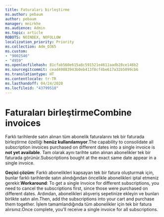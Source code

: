 ```yaml
---
title: Faturaları birleştirme
ms.author: pebaum
author: pebaum
manager: mnirkhe
ms.audience: Admin
ms.topic: article
ROBOTS: NOINDEX, NOFOLLOW
localization_priority: Priority
ms.collection: Adm_O365
ms.custom:
- "9002546"
- "4959"
ms.openlocfilehash: 81cfab560e615a8c591521e4611aadb28ce146b2
ms.sourcegitcommit: cead49883943b0eb413f8cf4be617a32b5099cb6
ms.translationtype: HT
ms.contentlocale: tr-TR
ms.lasthandoff: 04/24/2020
ms.locfileid: "43799518"
---
```

# <a name="combine-invoices"></a><span data-ttu-id="443df-102">Faturaları birleştirme</span><span class="sxs-lookup"><span data-stu-id="443df-102">Combine invoices</span></span>

<span data-ttu-id="443df-103">Farklı tarihlerde satın alınan tüm abonelik faturalarını tek bir faturada birleştirme özelliği **henüz kullanılamıyor**.</span><span class="sxs-lookup"><span data-stu-id="443df-103">The capability to consolidate all subscription invoices purchased on different dates into a single invoice is **not yet available**.</span></span> <span data-ttu-id="443df-104">Tam olarak aynı tarihte satın alınan abonelikler tek bir faturada görünür.</span><span class="sxs-lookup"><span data-stu-id="443df-104">Subscriptions bought at the exact same date appear in a single invoice.</span></span>

<span data-ttu-id="443df-105">**Geçici çözüm**: Farklı abonelikleri kapsayan tek bir fatura oluşturmak için, bunlar farklı tarihlerde satın alındığından öncelikle abonelikleri iptal etmeniz gerekir.</span><span class="sxs-lookup"><span data-stu-id="443df-105">**Workaround**: To get a single invoice for different subscriptions, you need to cancel the subscriptions first, since those were purchased on different dates.</span></span> <span data-ttu-id="443df-106">Ardından, abonelikleri alışveriş sepetinize ekleyin ve bunları birlikte satın alın.</span><span class="sxs-lookup"><span data-stu-id="443df-106">Then, add the subscriptions into your cart and purchase them together.</span></span> <span data-ttu-id="443df-107">İşlem tamamlandığında tüm abonelikler için tek bir fatura alırsınız.</span><span class="sxs-lookup"><span data-stu-id="443df-107">Once complete, you'll receive a single invoice for all subscriptions.</span></span>
